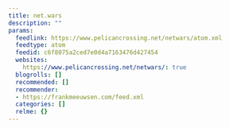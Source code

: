 ```yaml
---
title: net.wars
description: ""
params:
  feedlink: https://www.pelicancrossing.net/netwars/atom.xml
  feedtype: atom
  feedid: c6f8075a2ced7e0d4a7163476d427454
  websites:
    https://www.pelicancrossing.net/netwars/: true
  blogrolls: []
  recommended: []
  recommender:
  - https://frankmeeuwsen.com/feed.xml
  categories: []
  relme: {}
---
```

